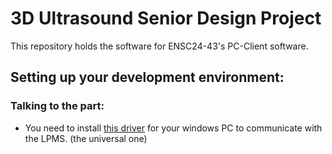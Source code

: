 # 3D Ultrasound Senior Design Project

This repository holds the software for ENSC24-43's PC-Client software.

## Setting up your development environment:

### Talking to the part:

- You need to install [this driver] for your windows PC to communicate with the LPMS. (the universal one)

[this driver]:https://www.silabs.com/developers/usb-to-uart-bridge-vcp-drivers?tab=downloads
